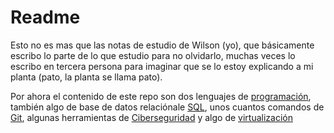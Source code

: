 # Readme

Esto no es mas que las notas de estudio de Wilson (yo), que básicamente escribo lo parte de lo que estudio para no olvidarlo, muchas veces lo escribo en tercera persona para imaginar que se lo estoy explicando a mi planta (pato, la planta se llama pato).

Por ahora el contenido de este repo son dos lenguajes de [programación](Programming/README), también algo de base de datos relaciónale [SQL](/SQL/README), unos cuantos comandos de [Git](Git/README), algunas herramientas de [Ciberseguridad](Cybersecurity/README) y algo de [virtualización](Virtualización/README) 